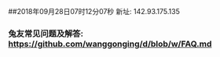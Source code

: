 ##2018年09月28日07时12分07秒 新址: 142.93.175.135
### 兔友常见问题及解答: https://github.com/wanggonging/d/blob/w/FAQ.md
